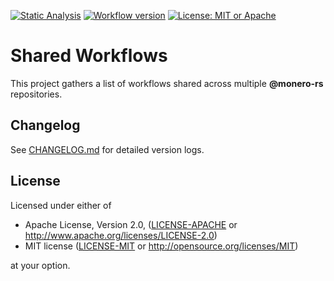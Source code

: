 [![Static Analysis](https://img.shields.io/github/workflow/status/monero-rs/workflows/Static%20Analysis)](https://github.com/monero-rs/workflows/actions/workflows/analysis.yml)
[![Workflow version](https://img.shields.io/github/v/tag/monero-rs/workflows)](https://github.com/monero-rs/workflows/releases)
[![License: MIT or Apache](https://img.shields.io/badge/License-MIT%20or%20Apache%202.0-yellow.svg)](./COPYRIGHT)

# Shared Workflows

This project gathers a list of workflows shared across multiple **@monero-rs** repositories.

## Changelog

See [CHANGELOG.md](CHANGELOG.md) for detailed version logs.

## License

Licensed under either of

- Apache License, Version 2.0, ([LICENSE-APACHE](LICENSE-APACHE) or
  http://www.apache.org/licenses/LICENSE-2.0)
- MIT license ([LICENSE-MIT](LICENSE-MIT) or http://opensource.org/licenses/MIT)

at your option.

